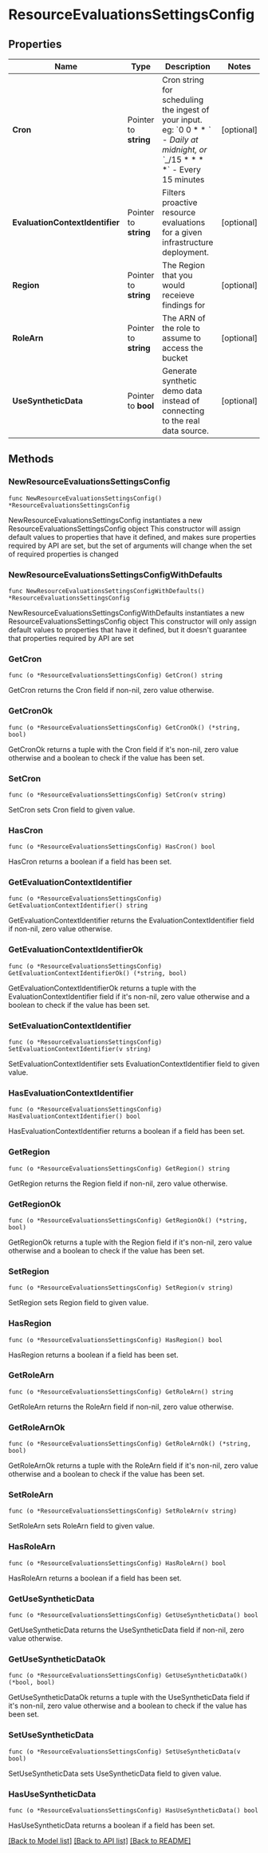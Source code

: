 # ResourceEvaluationsSettingsConfig

## Properties

Name | Type | Description | Notes
------------ | ------------- | ------------- | -------------
**Cron** | Pointer to **string** | Cron string for scheduling the ingest of your input. eg: &#x60;0 0 * * *&#x60; - Daily at midnight, or &#x60;*_/15 * * * *&#x60; - Every 15 minutes | [optional] 
**EvaluationContextIdentifier** | Pointer to **string** | Filters proactive resource evaluations for a given infrastructure deployment. | [optional] 
**Region** | Pointer to **string** | The Region that you would receieve findings for | [optional] 
**RoleArn** | Pointer to **string** | The ARN of the role to assume to access the bucket | [optional] 
**UseSyntheticData** | Pointer to **bool** | Generate synthetic demo data instead of connecting to the real data source. | [optional] 

## Methods

### NewResourceEvaluationsSettingsConfig

`func NewResourceEvaluationsSettingsConfig() *ResourceEvaluationsSettingsConfig`

NewResourceEvaluationsSettingsConfig instantiates a new ResourceEvaluationsSettingsConfig object
This constructor will assign default values to properties that have it defined,
and makes sure properties required by API are set, but the set of arguments
will change when the set of required properties is changed

### NewResourceEvaluationsSettingsConfigWithDefaults

`func NewResourceEvaluationsSettingsConfigWithDefaults() *ResourceEvaluationsSettingsConfig`

NewResourceEvaluationsSettingsConfigWithDefaults instantiates a new ResourceEvaluationsSettingsConfig object
This constructor will only assign default values to properties that have it defined,
but it doesn't guarantee that properties required by API are set

### GetCron

`func (o *ResourceEvaluationsSettingsConfig) GetCron() string`

GetCron returns the Cron field if non-nil, zero value otherwise.

### GetCronOk

`func (o *ResourceEvaluationsSettingsConfig) GetCronOk() (*string, bool)`

GetCronOk returns a tuple with the Cron field if it's non-nil, zero value otherwise
and a boolean to check if the value has been set.

### SetCron

`func (o *ResourceEvaluationsSettingsConfig) SetCron(v string)`

SetCron sets Cron field to given value.

### HasCron

`func (o *ResourceEvaluationsSettingsConfig) HasCron() bool`

HasCron returns a boolean if a field has been set.

### GetEvaluationContextIdentifier

`func (o *ResourceEvaluationsSettingsConfig) GetEvaluationContextIdentifier() string`

GetEvaluationContextIdentifier returns the EvaluationContextIdentifier field if non-nil, zero value otherwise.

### GetEvaluationContextIdentifierOk

`func (o *ResourceEvaluationsSettingsConfig) GetEvaluationContextIdentifierOk() (*string, bool)`

GetEvaluationContextIdentifierOk returns a tuple with the EvaluationContextIdentifier field if it's non-nil, zero value otherwise
and a boolean to check if the value has been set.

### SetEvaluationContextIdentifier

`func (o *ResourceEvaluationsSettingsConfig) SetEvaluationContextIdentifier(v string)`

SetEvaluationContextIdentifier sets EvaluationContextIdentifier field to given value.

### HasEvaluationContextIdentifier

`func (o *ResourceEvaluationsSettingsConfig) HasEvaluationContextIdentifier() bool`

HasEvaluationContextIdentifier returns a boolean if a field has been set.

### GetRegion

`func (o *ResourceEvaluationsSettingsConfig) GetRegion() string`

GetRegion returns the Region field if non-nil, zero value otherwise.

### GetRegionOk

`func (o *ResourceEvaluationsSettingsConfig) GetRegionOk() (*string, bool)`

GetRegionOk returns a tuple with the Region field if it's non-nil, zero value otherwise
and a boolean to check if the value has been set.

### SetRegion

`func (o *ResourceEvaluationsSettingsConfig) SetRegion(v string)`

SetRegion sets Region field to given value.

### HasRegion

`func (o *ResourceEvaluationsSettingsConfig) HasRegion() bool`

HasRegion returns a boolean if a field has been set.

### GetRoleArn

`func (o *ResourceEvaluationsSettingsConfig) GetRoleArn() string`

GetRoleArn returns the RoleArn field if non-nil, zero value otherwise.

### GetRoleArnOk

`func (o *ResourceEvaluationsSettingsConfig) GetRoleArnOk() (*string, bool)`

GetRoleArnOk returns a tuple with the RoleArn field if it's non-nil, zero value otherwise
and a boolean to check if the value has been set.

### SetRoleArn

`func (o *ResourceEvaluationsSettingsConfig) SetRoleArn(v string)`

SetRoleArn sets RoleArn field to given value.

### HasRoleArn

`func (o *ResourceEvaluationsSettingsConfig) HasRoleArn() bool`

HasRoleArn returns a boolean if a field has been set.

### GetUseSyntheticData

`func (o *ResourceEvaluationsSettingsConfig) GetUseSyntheticData() bool`

GetUseSyntheticData returns the UseSyntheticData field if non-nil, zero value otherwise.

### GetUseSyntheticDataOk

`func (o *ResourceEvaluationsSettingsConfig) GetUseSyntheticDataOk() (*bool, bool)`

GetUseSyntheticDataOk returns a tuple with the UseSyntheticData field if it's non-nil, zero value otherwise
and a boolean to check if the value has been set.

### SetUseSyntheticData

`func (o *ResourceEvaluationsSettingsConfig) SetUseSyntheticData(v bool)`

SetUseSyntheticData sets UseSyntheticData field to given value.

### HasUseSyntheticData

`func (o *ResourceEvaluationsSettingsConfig) HasUseSyntheticData() bool`

HasUseSyntheticData returns a boolean if a field has been set.


[[Back to Model list]](../README.md#documentation-for-models) [[Back to API list]](../README.md#documentation-for-api-endpoints) [[Back to README]](../README.md)


